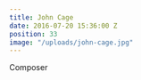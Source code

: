 ```yaml
---
title: John Cage
date: 2016-07-20 15:36:00 Z
position: 33
image: "/uploads/john-cage.jpg"
---
```


Composer
